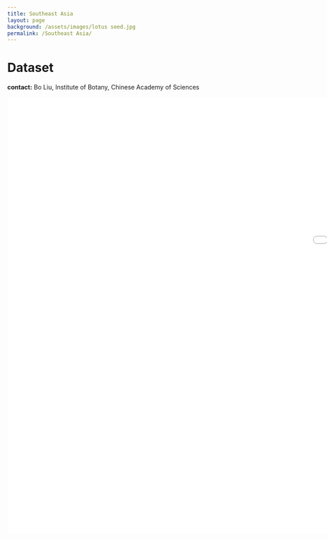 ```yaml
---
title: Southeast Asia
layout: page
background: /assets/images/lotus seed.jpg
permalink: /Southeast Asia/
---
```

# Dataset
**contact:** Bo Liu, Institute of Botany, Chinese Academy of Sciences



<iframe src="/test/SoutheastAsia.htm/" width="2000px" height="1000px" frameborder="no"  border="0"> </iframe>
